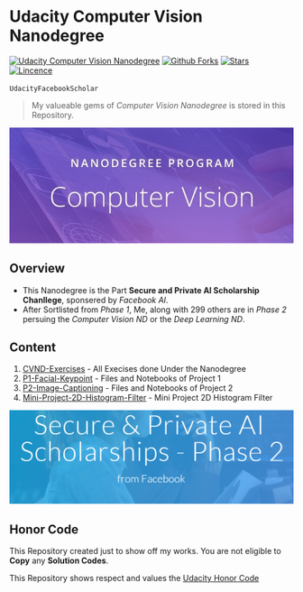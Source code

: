 # Udacity Computer Vision Nanodegree

[![Udacity Computer Vision Nanodegree](https://tugan0329.bitbucket.io/imgs/github/cvnd.svg?style=flat-square)](https://www.udacity.com/course/computer-vision-nanodegree--nd891)
[![Github Forks](https://img.shields.io/github/forks/darkmatter18/Udacity-Computer-Vision-Nanodegree?style=flat-square)](https://github.com/darkmatter18/Udacity-Computer-Vision-Nanodegree/network)
[![Stars](https://img.shields.io/github/stars/darkmatter18/Udacity-Computer-Vision-Nanodegree?style=flat-square)](https://github.com/darkmatter18/Udacity-Computer-Vision-Nanodegree/stargazers)
[![Lincence](https://img.shields.io/github/license/darkmatter18/Udacity-Computer-Vision-Nanodegree?style=flat-square)](https://github.com/darkmatter18/Udacity-Computer-Vision-Nanodegree/LICENSE)

`UdacityFacebookScholar`

> My valueable gems of *Computer Vision Nanodegree* is stored in this Repository.

<p align="center">
  <img src="https://raw.githubusercontent.com/darkmatter18/Udacity-Computer-Vision-Nanodegree/master/images/nd_banner2.jpg" alt="Nanodegree Banner" />
</p>

## Overview

- This Nanodegree is the Part **Secure and Private AI Scholarship Chanllege**, sponsered by *Facebook AI*.
- After Sortlisted from *Phase 1*, Me, along with 299 others are in *Phase 2* persuing the *Computer Vision ND* or the *Deep Learning ND*.

## Content

1. [CVND-Exercises](./CVND_Exercises/) - All Execises done Under the Nanodegree
2. [P1-Facial-Keypoint](./P1_Facial_Keypoints/) - Files and Notebooks of Project 1
3. [P2-Image-Captioning](./P2_Image_Captioning/) - Files and Notebooks of Project 2
4. [Mini-Project-2D-Histogram-Filter](./Mini_Project_Two%20Dimensional%20Histogram%20Filter) - Mini Project 2D Histogram Filter

![SPAIC banner](https://raw.githubusercontent.com/darkmatter18/Udacity-Computer-Vision-Nanodegree/master/images/spaic_p2_banner.png)


## Honor Code

This Repository created just to show off my works. You are not eligible to **Copy** any **Solution Codes**.

This Repository shows respect and values the [Udacity Honor Code](https://www.udacity.com/legal/en-us/community-guidelines)
